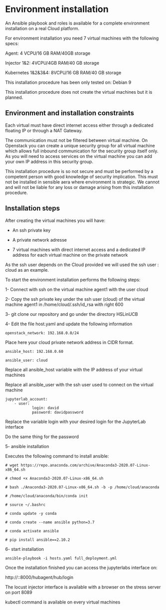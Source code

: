 # Environment installation

An Ansible playbook and roles is available for a complete environment installation on a real Cloud platform.

For environment installation you need 7 virtual machines with the following specs:

Agent: 4 VCPU/16 GB RAM/40GB storage

Injector 1&2: 4VCPU/4GB RAM/40 GB storage

Kubernetes 1&2&3&4: 8VCPU/16 GB RAM/40 GB storage

This installation procedure has been only tested on: Debian 9

This installation procedure does not create the virtual machines but it is planned. 

## Environment and installation constraints

Each virtual must have direct internet access either through a dedicated floating IP or through a NAT Gateway.

The communication must not be filtered between virtual machine. On Openstack you can create a unique security group for all virtual machine which allows full inbound communication for the security group itself only. As you will need to access services on the virtual machine you can add your own IP address in this security group.

This installation procedure is so not secure and must be performed by a competent person with good knowledge of security implication. This must not be installed in sensible aera where environment is strategic. We cannot and will not be liable for any loss or damage arising from this installation procedure. 

## Installation steps

After creating the virtual machines you will have:

- An ssh private key

- A private network adresse

- 7 virtual machines with direct internet access and a dedicated IP address for each virtual machine on the private network

  

As the ssh user depends on the Cloud provided we will used the ssh user : cloud as an example.

To start the environment installation performs the following steps:

1- Connect with ssh on the virtual machine agent1 with the user cloud

2- Copy the ssh private key under the ssh user (cloud) of the virtual machine agent1 in /home/cloud/.ssh/id_rsa with right 600

3- git clone our repository and go under the directory HSLinUCB

4- Edit the file host.yaml and update the following information

```
openstack_network: 192.168.0.0/24
```

Place here your cloud private network address in CIDR format.

```
ansible_host: 192.168.0.60 

ansible_user: cloud
```

Replace all ansible_host variable with the IP address of your virtual machines

Replace all ansible_user with the ssh user used to connect on the virtual machine

```
jupyterlab_account:
	- user:
			login: david
			password: davidpassword
```

Replace the variable login with your desired login for the JupyterLab interface

Do the same thing for the password

5- ansible installation

Executes the following command to install ansible:

```
# wget https://repo.anaconda.com/archive/Anaconda3-2020.07-Linux-x86_64.sh

# chmod +x Anaconda3-2020.07-Linux-x86_64.sh

# bash ./Anaconda3-2020.07-Linux-x86_64.sh -b -p /home/cloud/anaconda

# /home/cloud/anaconda/bin/conda init

# source ~/.bashrc

# conda update -y conda

# conda create --name ansible python=3.7

# conda activate ansible

# pip install ansible==2.10.2
```

6- start installation

```
ansible-playbook -i hosts.yaml full_deployment.yml
```

Once the installation finished you can access the jupyterlabs interface on:

http://<agent1 internet address>::8000/hubagent/hub/login

The locust injector interface is available with a browser on the stress server on port 8089

kubectl command is available on every virtual machines

